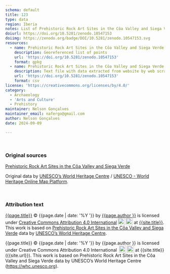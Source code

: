```yaml
---
schema: default
title: 123
type: data
region: Iberia
notes: List of Prehistoric Rock Art Sites in the Côa Valley and Siega Verde from UNESCO World Heritage website.
doiurl: https://doi.org/10.5281/zenodo.10547153
doiimg: https://zenodo.org/badge/DOI/10.5281/zenodo.10547153.svg
resources:
  - name: Prehistoric Rock Art Sites in the Côa Valley and Siega Verde
    description: Georeferenced list of points
    url: 'https://doi.org/10.5281/zenodo.10547153'
    format: gpkg
  - name: Prehistoric Rock Art Sites in the Côa Valley and Siega Verde
    description: Text file with data extracted from website by web scrapping
    url: 'https://doi.org/10.5281/zenodo.10547153'
    format: csv
license: 'https://creativecommons.org/licenses/by/4.0/'
category:
  - Archaeology
  - 'Arts and Culture'
  - Prehistory
maintainer: Nelson Gonçalves
maintainer_email: nafergo@gmail.com
author: Nelson Gonçalves
date: 2024-09-09

---
```


<br /> 

### Original sources
[Prehistoric Rock Art Sites in the Côa Valley and Siega Verde](https://whc.unesco.org/en/list/866)

Original data by [UNESCO’s World Heritage Centre](https://whc.unesco.org/) / [UNESCO - World Heritage Online Map Platform](https://whc.unesco.org/en/list/). 

<br />

### Attribution text
<span xmlns:cc="http://creativecommons.org/ns#" xmlns:dct="http://purl.org/dc/terms/"><a property="dct:title" rel="cc:attributionURL" href="{{site.url}}{{page.url}}">{{page.title}}</a> © {{page.date | date: '%Y '}} by <a rel="cc:attributionURL dct:creator" property="cc:attributionName" href="https://alfobre.com">{{page.author }}</a> is licensed under <a href="http://creativecommons.org/licenses/by/4.0/?ref=chooser-v1" target="_blank" rel="license noopener noreferrer" style="">Creative Commons Attribution 4.0 International<img style="height:22px!important;margin-left:3px;vertical-align:text-bottom;" src="https://mirrors.creativecommons.org/presskit/icons/cc.svg?ref=chooser-v1"><img style="height:22px!important;margin-left:3px;vertical-align:text-bottom;" src="https://mirrors.creativecommons.org/presskit/icons/by.svg?ref=chooser-v1"></a> at <a href="{{site.url}}">{{site.title}}</a>. 
</span> This work is based on [Prehistoric Rock Art Sites in the Côa Valley and Siega Verde](https://whc.unesco.org/en/list/866) data by [UNESCO’s World Heritage Centre](https://whc.unesco.org/).

{{page.title}} © {{page.date | date: '%Y '}} by {{page.author }} is licensed under Creative Commons Attribution 4.0 International <img style="height:22px!important;margin-left:3px;vertical-align:text-bottom;" src="https://mirrors.creativecommons.org/presskit/icons/cc.svg?ref=chooser-v1"><img style="height:22px!important;margin-left:3px;vertical-align:text-bottom;" src="https://mirrors.creativecommons.org/presskit/icons/by.svg?ref=chooser-v1"> at {{site.title}} ({{site.url}}). This work is based on Prehistoric Rock Art Sites in the Côa Valley and Siega Verde data by UNESCO’s World Heritage Centre (https://whc.unesco.org).
